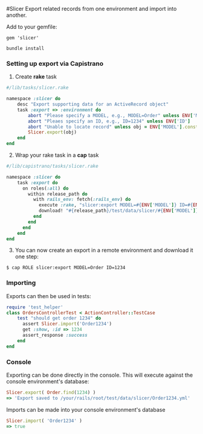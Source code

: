#Slicer
Export related records from one environment and import into another.

Add to your gemfile:

`gem 'slicer'`

`bundle install`

### Setting up export via Capistrano

1) Create **rake** task
```ruby
#/lib/tasks/slicer.rake

namespace :slicer do
	desc "Export supporting data for an ActiveRecord object"
	task :export => :environment do
		abort "Please specify a MODEL, e.g., MODEL=Order" unless ENV['MODEL']
		abort "Pleaes specify an ID, e.g., ID=1234" unless ENV['ID']
		abort "Unable to locate record" unless obj = ENV['MODEL'].constantize.find(ENV['ID'])
		Slicer.export(obj)
	end
end
```

2) Wrap your rake task in a **cap** task
```ruby
#/lib/capistrano/tasks/slicer.rake

namespace :slicer do
	task :export do
	  on roles(:all) do
	    within release_path do
	      with rails_env: fetch(:rails_env) do
	        execute :rake, "slicer:export MODEL=#{ENV['MODEL']} ID=#{ENV['ID']}"
	        download! "#{release_path}/test/data/slicer/#{ENV['MODEL']}#{ENV['ID']}.yml", "test/data/slicer"
	      end
	    end 
	  end
	end
end
```

3) You can now create an export in a remote environment and download it one step:
```
$ cap ROLE slicer:export MODEL=Order ID=1234
```

### Importing

Exports can then be used in tests:
``` ruby
require 'test_helper'
class OrdersControllerTest < ActionController::TestCase
	test "should get order 1234" do
	  assert Slicer.import('Order1234')
	  get :show, :id => 1234
	  assert_response :success
	end
end
```

### Console
Exporting can be done directly in the console. This will execute against the console environment's database:
```ruby
Slicer.export( Order.find(1234) )
=> 'Export saved to /your/rails/root/test/data/slicer/Order1234.yml'
```

Imports can be made into your console environment's database
```ruby
Slicer.import( 'Order1234' )
=> true
```
